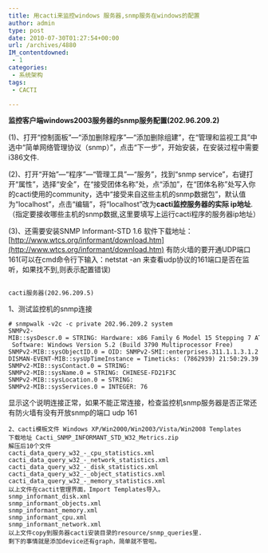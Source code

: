 ```yaml
---
title: 用cacti来监控windows 服务器,snmp服务在windows的配置
author: admin
type: post
date: 2010-07-30T01:27:54+00:00
url: /archives/4880
IM_contentdowned:
 - 1
categories:
 - 系统架构
tags:
 - CACTI

---
```

**监控客户端windows2003服务器的snmp服务配置(202.96.209.2)**

(1)、打开“控制面板”—“添加删除程序”—“添加删除组建”，在“管理和监视工具”中选中“简单网络管理协议（snmp）”，点击“下一步”，开始安装，在安装过程中需要i386文件.

(2)、打开“开始”—“程序”—“管理工具”—“服务”，找到“snmp service”，右键打开“属性”，选择“安全”，在“接受团体名称”处，点“添加”，在“团体名称”处写入你的cacti使用的community，选中“接受来自这些主机的snmp数据包”，默认值为“localhost”，点击“编辑”，将“localhost”改为**cacti监控服务器的实际 ip地址**.（指定要接收哪些主机的snmp数据,这里要填写上运行cacti程序的服务器ip地址）

(3)、还需要安装SNMP Informant-STD 1.6 软件下载地址： [http://www.wtcs.org/informant/download.htm](http://www.wtcs.org/informant/download.htm)
有防火墙的要开通UDP端口161(可以在cmd命令行下输入：netstat -an 来查看udp协议的161端口是否在监听，如果找不到,则表示配置错误)

```

```

```
cacti服务器(202.96.209.5)
```

1、测试监控机的snmp连接

>

```
# snmpwalk -v2c -c private 202.96.209.2 system
SNMPv2-MIB::sysDescr.0 = STRING: Hardware: x86 Family 6 Model 15 Stepping 7 AT/AT COMPATIBLE – Software: Windows Version 5.2 (Build 3790 Multiprocessor Free)
SNMPv2-MIB::sysObjectID.0 = OID: SNMPv2-SMI::enterprises.311.1.1.3.1.2
DISMAN-EVENT-MIB::sysUpTimeInstance = Timeticks: (7862939) 21:50:29.39
SNMPv2-MIB::sysContact.0 = STRING:
SNMPv2-MIB::sysName.0 = STRING: CHINESE-FD21F3C
SNMPv2-MIB::sysLocation.0 = STRING:
SNMPv2-MIB::sysServices.0 = INTEGER: 76
```

显示这个说明连接正常，如果不能正常连接，检查监控机snmp服务器是否正常还有防火墙有没有开放snmp的端口 udp 161

```
2、cacti模板文件 Windows XP/Win2000/Win2003/Vista/Win2008 Templates
下载地址 Cacti_SNMP_INFORMANT_STD_W32_Metrics.zip
解压后10个文件
cacti_data_query_w32_-_cpu_statistics.xml
cacti_data_query_w32_-_network_statistics.xml
cacti_data_query_w32_-_disk_statistics.xml
cacti_data_query_w32_-_object_statistics.xml
cacti_data_query_w32_-_memory_statistics.xml
以上文件在cactit管理界面，Import Templates导入。
snmp_informant_disk.xml
snmp_informant_objects.xml
snmp_informant_memory.xml
snmp_informant_cpu.xml
snmp_informant_network.xml
以上文件copy到服务器cacti安装目录的resource/snmp_queries里.
剩下的事情就是添加device还有graph，简单就不管啦。
```